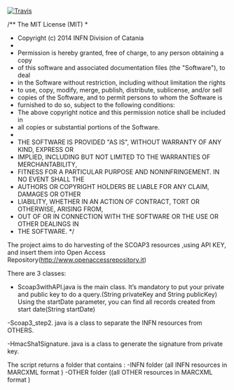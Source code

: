 [![Travis](http://img.shields.io/travis/ccarrubba/examples/tree/master/INFN/Scoap3withAPI/master.png)](https://travis-ci.org/ccarrubba/examples/tree/master/INFN/Scoap3withAPI)



/** The MIT License (MIT)
*
* Copyright (c) 2014 INFN Division of Catania
*
* Permission is hereby granted, free of charge, to any person obtaining a copy
* of this software and associated documentation files (the "Software"), to deal
* in the Software without restriction, including without limitation the rights
* to use, copy, modify, merge, publish, distribute, sublicense, and/or sell
* copies of the Software, and to permit persons to whom the Software is
* furnished to do so, subject to the following conditions:
* The above copyright notice and this permission notice shall be included in
* all copies or substantial portions of the Software.
*
* THE SOFTWARE IS PROVIDED "AS IS", WITHOUT WARRANTY OF ANY KIND, EXPRESS OR
* IMPLIED, INCLUDING BUT NOT LIMITED TO THE WARRANTIES OF MERCHANTABILITY,
* FITNESS FOR A PARTICULAR PURPOSE AND NONINFRINGEMENT. IN NO EVENT SHALL THE
* AUTHORS OR COPYRIGHT HOLDERS BE LIABLE FOR ANY CLAIM, DAMAGES OR OTHER
* LIABILITY, WHETHER IN AN ACTION OF CONTRACT, TORT OR OTHERWISE, ARISING FROM,
* OUT OF OR IN CONNECTION WITH THE SOFTWARE OR THE USE OR OTHER DEALINGS IN
* THE SOFTWARE.
*/

The project aims to do harvesting of the SCOAP3 resources ,using API KEY, and insert them into Open Access Repository(http://www.openaccessrepository.it)


There are 3 classes:
- Scoap3withAPI.java is the main class. 
 	It’s mandatory to put  your private and public key to do a query.(String privateKey and      String 	publicKey)
	Using the startDate parameter, you can find all records created from start date(String startDate)

-Scoap3_step2. java is a class to separate the INFN resources from OTHERS.

-HmacSha1Signature. java is a class to generate the signature from private key.

The script returns a folder that contains :
-INFN folder (all INFN resources in MARCXML format )
-OTHER folder ((all OTHER resources in MARCXML format )
